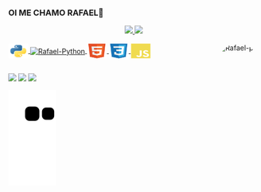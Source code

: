 ### OI ME CHAMO RAFAEL👋

<div align="center">
  <a href="https://github.com/Rafael-Damasceno">
  <img width="48%" src="https://github-readme-stats.vercel.app/api?username=Rafael-Damasceno&show_icons=true&theme=merko&include_all_commits=true&count_private=true"/>
  <img width="48%" src="https://github-readme-stats.vercel.app/api/top-langs/?username=Rafael-Damasceno&layout=compact&langs_count=7&theme=merko"/>
</div>
  
<div style="display: inline_block"><br>
  <img align="center" alt="Rafael-Python" height="30" width="40" src="https://raw.githubusercontent.com/devicons/devicon/master/icons/python/python-original.svg">
  <img align="center" alt="Rafael-Python" height="30" width="40" src="https://cdn.jsdelivr.net/gh/devicons/devicon/icons/c/c-original.svg">
  <img align="center" alt="Rafa-HTML" height="30" width="40" src="https://raw.githubusercontent.com/devicons/devicon/master/icons/html5/html5-original.svg">
  <img align="center" alt="Rafa-CSS" height="30" width="40" src="https://raw.githubusercontent.com/devicons/devicon/master/icons/css3/css3-original.svg">
  <img align="center" alt="Rafa-Js" height="30" width="40" src="https://raw.githubusercontent.com/devicons/devicon/master/icons/javascript/javascript-plain.svg">
  <img align="right" alt="Rafael-pic" height="150" style="border-radius:50px;" src="https://i.picasion.com/pic92/e4216f30265ffaf1c1b5951b9050a9f2.gif">
</div>
  
  ##
 
<div> 
  <a href = "mailto:rafaeldamascenowhy@gmail.com"><img src="https://img.shields.io/badge/Gmail-D14836?style=for-the-badge&logo=gmail&logoColor=white"></a>
  <a href="https://www.linkedin.com/in/rafael-damasceno-70959b238/" target="_blank"><img src="https://img.shields.io/badge/-LinkedIn-%230077B5?style=for-the-     badge&logo=linkedin&logoColor=white" target="_blank"></a> 
   <a href="https://www.instagram.com/oh_binho" target="_blank"><img src="https://img.shields.io/badge/-Instagram-%23E4405F?style=for-the-badge&logo=instagram&logoColor=white" target="_blank"></a>
  
  
  
  
  ![Snake animation](https://github.com/Rafael-Damasceno/Rafael-Damasceno/blob/output/github-contribution-grid-snake.svg)
</div>
